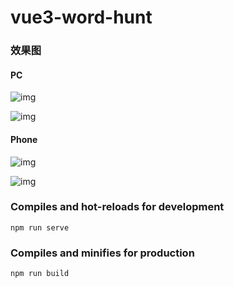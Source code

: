 # vue3-word-hunt

### 效果图

#### PC

![img](https://gitee.com/suisuiz/info/raw/master/img/PC1.jpg)

![img](https://gitee.com/suisuiz/info/raw/master/img/PC2.jpg)

#### Phone

![img](https://gitee.com/suisuiz/info/raw/master/img/Phone1.jpg)

![img](https://gitee.com/suisuiz/info/raw/master/img/Phone2.jpg)

### Compiles and hot-reloads for development

```
npm run serve
```

### Compiles and minifies for production

```
npm run build
```
